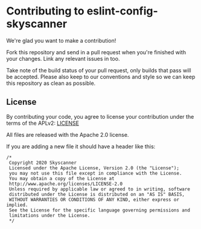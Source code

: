 # Contributing to eslint-config-skyscanner

We're glad you want to make a contribution!

Fork this repository and send in a pull request when you're finished with your changes. Link any relevant issues in too.

Take note of the build status of your pull request, only builds that pass will be accepted. Please also keep to our conventions and style so we can keep this repository as clean as possible.

## License

By contributing your code, you agree to license your contribution under the terms of the APLv2: [LICENSE](LICENSE.md)

All files are released with the Apache 2.0 license.

If you are adding a new file it should have a header like this:

```
/*
 Copyright 2020 Skyscanner
 Licensed under the Apache License, Version 2.0 (the "License");
 you may not use this file except in compliance with the License.
 You may obtain a copy of the License at
 http://www.apache.org/licenses/LICENSE-2.0
 Unless required by applicable law or agreed to in writing, software
 distributed under the License is distributed on an "AS IS" BASIS,
 WITHOUT WARRANTIES OR CONDITIONS OF ANY KIND, either express or implied.
 See the License for the specific language governing permissions and
 limitations under the License.
 */
```
